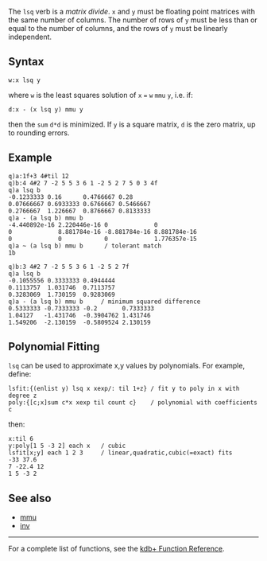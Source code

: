 The `lsq` verb is a *matrix divide*. `x` and `y` must be floating point matrices with the same number of columns. The number of rows of `y` must be less than or equal to the number of columns, and the rows of `y` must be linearly independent.

Syntax
------

    w:x lsq y

where `w` is the least squares solution of `x` `=` `w` `mmu` `y`, i.e. if:

    d:x - (x lsq y) mmu y

then the `sum` `d*d` is minimized. If `y` is a square matrix, `d` is the zero matrix, up to rounding errors.

Example
-------

    q)a:1f+3 4#til 12
    q)b:4 4#2 7 -2 5 5 3 6 1 -2 5 2 7 5 0 3 4f
    q)a lsq b
    -0.1233333 0.16      0.4766667 0.28
    0.07666667 0.6933333 0.6766667 0.5466667
    0.2766667  1.226667  0.8766667 0.8133333
    q)a - (a lsq b) mmu b
    -4.440892e-16 2.220446e-16 0             0
    0             8.881784e-16 -8.881784e-16 8.881784e-16
    0             0            0             1.776357e-15
    q)a ~ (a lsq b) mmu b      / tolerant match
    1b

    q)b:3 4#2 7 -2 5 5 3 6 1 -2 5 2 7f
    q)a lsq b
    -0.1055556 0.3333333 0.4944444
    0.1113757  1.031746  0.7113757
    0.3283069  1.730159  0.9283069
    q)a - (a lsq b) mmu b     / minimum squared difference
    0.5333333 -0.7333333 -0.2       0.7333333
    1.04127   -1.431746  -0.3904762 1.431746
    1.549206  -2.130159  -0.5809524 2.130159

Polynomial Fitting
------------------

`lsq` can be used to approximate x,y values by polynomials. For example, define:

    lsfit:{(enlist y) lsq x xexp/: til 1+z} / fit y to poly in x with degree z
    poly:{[c;x]sum c*x xexp til count c}    / polynomial with coefficients c

then:

    x:til 6
    y:poly[1 5 -3 2] each x   / cubic
    lsfit[x;y] each 1 2 3     / linear,quadratic,cubic(=exact) fits
    -33 37.6
    7 -22.4 12
    1 5 -3 2

See also
--------

-   [mmu](Reference/mmu "wikilink")
-   [inv](Reference/inv "wikilink")

------------------------------------------------------------------------

For a complete list of functions, see the [kdb+ Function Reference](Reference "wikilink").

